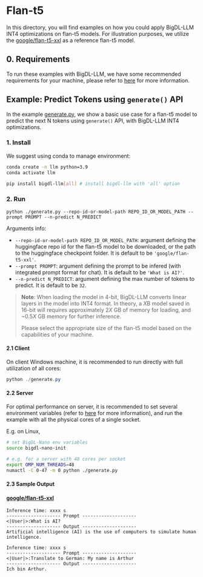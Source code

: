 # Flan-t5

In this directory, you will find examples on how you could apply BigDL-LLM INT4 optimizations on flan-t5 models. For illustration purposes, we utilize the [google/flan-t5-xxl](https://huggingface.co/google/flan-t5-xxl) as a reference flan-t5 model.

## 0. Requirements
To run these examples with BigDL-LLM, we have some recommended requirements for your machine, please refer to [here](../README.md#recommended-requirements) for more information.

## Example: Predict Tokens using `generate()` API
In the example [generate.py](./generate.py), we show a basic use case for a flan-t5 model to predict the next N tokens using `generate()` API, with BigDL-LLM INT4 optimizations.
### 1. Install
We suggest using conda to manage environment:
```bash
conda create -n llm python=3.9
conda activate llm

pip install bigdl-llm[all] # install bigdl-llm with 'all' option
```

### 2. Run
```
python ./generate.py --repo-id-or-model-path REPO_ID_OR_MODEL_PATH --prompt PROMPT --n-predict N_PREDICT
```

Arguments info:
- `--repo-id-or-model-path REPO_ID_OR_MODEL_PATH`: argument defining the huggingface repo id for the flan-t5 model to be downloaded, or the path to the huggingface checkpoint folder. It is default to be `'google/flan-t5-xxl'`.
- `--prompt PROMPT`: argument defining the prompt to be infered (with integrated prompt format for chat). It is default to be `'What is AI?'`.
- `--n-predict N_PREDICT`: argument defining the max number of tokens to predict. It is default to be `32`.

> **Note**: When loading the model in 4-bit, BigDL-LLM converts linear layers in the model into INT4 format. In theory, a *X*B model saved in 16-bit will requires approximately 2*X* GB of memory for loading, and ~0.5*X* GB memory for further inference.
>
> Please select the appropriate size of the flan-t5 model based on the capabilities of your machine.

#### 2.1 Client
On client Windows machine, it is recommended to run directly with full utilization of all cores:
```powershell
python ./generate.py 
```

#### 2.2 Server
For optimal performance on server, it is recommended to set several environment variables (refer to [here](../README.md#best-known-configuration-on-linux) for more information), and run the example with all the physical cores of a single socket.

E.g. on Linux,
```bash
# set BigDL-Nano env variables
source bigdl-nano-init

# e.g. for a server with 48 cores per socket
export OMP_NUM_THREADS=48
numactl -C 0-47 -m 0 python ./generate.py
```

#### 2.3 Sample Output
#### [google/flan-t5-xxl](https://huggingface.co/google/flan-t5-xxl)

```log
Inference time: xxxx s
-------------------- Prompt --------------------
<|User|>:What is AI?
-------------------- Output --------------------
Artificial intelligence (AI) is the use of computers to simulate human intelligence.
```

```log
Inference time: xxxx s
-------------------- Prompt --------------------
<|User|>:Translate to German: My name is Arthur
-------------------- Output --------------------
Ich bin Arthur.
```
